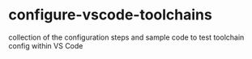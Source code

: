 # configure-vscode-toolchains
collection of the configuration steps and sample code to test toolchain config within VS Code
